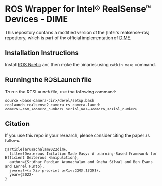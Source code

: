 # ROS Wrapper for Intel&reg; RealSense&trade; Devices - DIME
This repository contains a modified version of the [Intel's realsense-ros] repository, which is part of the official implementation of [DIME](https://arxiv.org/abs/2203.13251).

## Installation Instructions
Install [ROS Noetic](http://wiki.ros.org/noetic/Installation/Ubuntu) and then make the binaries using `catkin_make` command.

## Running the ROSLaunch file
To run the ROSLaunch file, use the following command:
```
source <base-camera-dir>/devel/setup.bash
roslaunch realsense2_camera rs_camera.launch camera:=cam_<camera_number> serial_no:=<camera_serial_number>
``` 

## Citation 
If you use this repo in your research, please consider citing the paper as follows:
```
@article{arunachalam2022dime,
  title={Dexterous Imitation Made Easy: A Learning-Based Framework for Efficient Dexterous Manipulation},
  author={Sridhar Pandian Arunachalam and Sneha Silwal and Ben Evans and Lerrel Pinto},
  journal={arXiv preprint arXiv:2203.13251},
  year={2022}
}
```